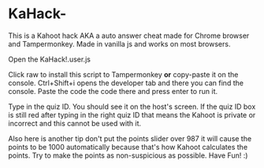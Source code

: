 # KaHack-
This is a Kahoot hack AKA a auto answer cheat made for Chrome browser and Tampermonkey. Made in vanilla js and works on most browsers.

Open the KaHack!.user.js

Click raw to install this script to Tampermonkey **or** copy-paste it on the console. Ctrl+Shift+i opens the developer tab and there you can find the console. Paste the code the code there and press enter to run it.

Type in the quiz ID. You should see it on the host's screen. If the quiz ID box is still red after typing in the right quiz ID that means the Kahoot is private or incorrect and this cannot be used with it.

Also here is another tip don't put the points slider over 987 it will cause the points to be 1000 automatically because that's how Kahoot calculates the points. Try to make the points as non-suspicious as possible. Have Fun! :)
